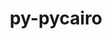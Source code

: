 ---
title: "py-pycairo"
layout: cache
categories: [package, develop]
meta: {"compilers": ["gcc@=11.4.0"], "num_specs": 5, "num_specs_by_stack": {"e4s": 5, "root": 5}, "oss": ["ubuntu22.04"], "platforms": ["linux"], "stacks": ["e4s", "root"], "targets": ["x86_64_v3"], "versions": ["1.24.0"]}
spec_details: [{"compiler": "gcc@=11.4.0", "hash": "5kd7hbyawzv2nxvzuuioxw6jumfjqsdu", "os": "ubuntu22.04", "platform": "linux", "size": "-", "stacks": ["e4s", "root"], "tarball": "https://binaries.spack.io/develop/build_cache/linux-ubuntu22.04-x86_64_v3/gcc-11.4.0/py-pycairo-1.24.0/linux-ubuntu22.04-x86_64_v3-gcc-11.4.0-py-pycairo-1.24.0-5kd7hbyawzv2nxvzuuioxw6jumfjqsdu.spack", "target": "x86_64_v3", "variants": ["build_system=python_pip"], "versions": ["1.24.0"]}, {"compiler": "gcc@=11.4.0", "hash": "wdiievlovegtmshq2xclowtymayrb277", "os": "ubuntu22.04", "platform": "linux", "size": "-", "stacks": ["e4s", "root"], "tarball": "https://binaries.spack.io/develop/build_cache/linux-ubuntu22.04-x86_64_v3/gcc-11.4.0/py-pycairo-1.24.0/linux-ubuntu22.04-x86_64_v3-gcc-11.4.0-py-pycairo-1.24.0-wdiievlovegtmshq2xclowtymayrb277.spack", "target": "x86_64_v3", "variants": ["build_system=python_pip"], "versions": ["1.24.0"]}, {"compiler": "gcc@=11.4.0", "hash": "tqxfjy5bsk7wpx7nou6iskn4pqflmgpa", "os": "ubuntu22.04", "platform": "linux", "size": "-", "stacks": ["e4s", "root"], "tarball": "https://binaries.spack.io/develop/build_cache/linux-ubuntu22.04-x86_64_v3/gcc-11.4.0/py-pycairo-1.24.0/linux-ubuntu22.04-x86_64_v3-gcc-11.4.0-py-pycairo-1.24.0-tqxfjy5bsk7wpx7nou6iskn4pqflmgpa.spack", "target": "x86_64_v3", "variants": ["build_system=python_pip"], "versions": ["1.24.0"]}, {"compiler": "gcc@=11.4.0", "hash": "elpvfd3uvv6klldh5kdbhykaqrackw3a", "os": "ubuntu22.04", "platform": "linux", "size": "-", "stacks": ["e4s", "root"], "tarball": "https://binaries.spack.io/develop/build_cache/linux-ubuntu22.04-x86_64_v3/gcc-11.4.0/py-pycairo-1.24.0/linux-ubuntu22.04-x86_64_v3-gcc-11.4.0-py-pycairo-1.24.0-elpvfd3uvv6klldh5kdbhykaqrackw3a.spack", "target": "x86_64_v3", "variants": ["build_system=python_pip"], "versions": ["1.24.0"]}, {"compiler": "gcc@=11.4.0", "hash": "skd5zkfc737uhy2klwon6mt6afyazxhr", "os": "ubuntu22.04", "platform": "linux", "size": "-", "stacks": ["e4s", "root"], "tarball": "https://binaries.spack.io/develop/build_cache/linux-ubuntu22.04-x86_64_v3/gcc-11.4.0/py-pycairo-1.24.0/linux-ubuntu22.04-x86_64_v3-gcc-11.4.0-py-pycairo-1.24.0-skd5zkfc737uhy2klwon6mt6afyazxhr.spack", "target": "x86_64_v3", "variants": ["build_system=python_pip"], "versions": ["1.24.0"]}]
---